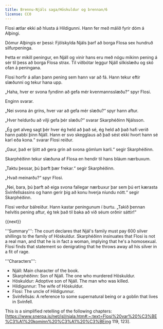 ```yaml
---
title: Brennu-Njáls saga/Höskuldur og brennan/6
license: CC0
---
```


<Book audio="Njáls saga hluti 6.mp3">
Flosi ætlar ekki að hlusta á Hildigunni. Hann fer með málið fyrir dóm á Alþingi.

Dómur Alþingis er þessi: Fjölskylda Njáls þarf að borga Flosa sex hundruð silfurpeninga.

Þetta er mikill peningur, en Njáll og vinir hans eru með nógu mikinn pening á sér til þess að borga Flosa strax. Til viðbótar leggur Njáll silkislæðu og skó ofan á peningana.

Flosi horfir á allan þann pening sem hann var að fá. Hann tekur eftir slæðunni og tekur hana upp.

„Haha, hver er svona fyndinn að gefa mér kvenmannsslæðu?“ spyr Flosi.

Enginn svarar.

„Nei svona án gríns, hver var að gefa mér slæðu?“ spyr hann aftur.

„Hver heldurðu að vilji gefa þér slæðu?“ svarar Skarphéðinn Njálsson.

„Ég get alveg sagt þér hver ég held að það sé, ég held að það hafi verið hann pabbi þinn Njáll. Hann er svo skegglaus að það sést ekki hvort hann sé karl eða kona.“ svarar Flosi reiður.

„Gaur, það er ljótt að gera grín að svona gömlum karli.“ segir Skarphéðinn. 

Skarphéðinn tekur slæðuna af Flosa en hendir til hans bláum nærbuxum.

„Taktu þessar, þú þarft þær frekar.“ segir Skarphéðinn.

„Hvað meinarðu?“ spyr Flosi.

„Nei, bara, þú þarft að eiga svona fallegar nærbuxur þar sem þú ert kærasta Svínfellsássins og hann gerir þig að konu hverja níundu nótt.“ segir Skarphéðinn.

Flosi verður bálreiður. Hann kastar peningunum í burtu. „Takið þennan helvítis pening aftur, ég tek það til baka að við séum orðnir sáttir!“
</Book>

{{next}}

<div class=notes>
'''Summary''': The court declares that Njál's family must pay 600 silver shillings to the family of Höskuldur. Skarphéðinn insinuates that Flosi is not a real man, and that he is in fact a woman, implying that he's a homosexual. Flosi finds that statement so denigrating that he throws away all his silver in a fit of rage.

'''Characters''':

* Njáll: Main character of the book.
* Skarphéðinn: Son of Njáll. The one who murdered Höskuldur.
* Höskuldur: Adoptive son of Njáll. The man who was killed.
* Hildigunnur: The wife of Höskuldur.
* Flosi: The uncle of Hildigunnur.
* Svínfellsás: A reference to some supernatural being or a goblin that lives in Svínfell. <br />

This is a simplified retelling of the following chapters: [https://www.snerpa.is/net/isl/njala.htm#:~:text=Flosi%20var%20%C3%BE%C3%A1%20kominn%20%C3%A1%20%C3%BEing 119, 123].

</div>
